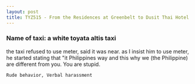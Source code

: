 ```yaml
---
layout: post
title: TYZ515 - From the Residences at Greenbelt to Dusit Thai Hotel
---
```


### Name of taxi: a white toyata altis taxi

the taxi refused to use meter, said it was near. as I insist him to use meter, he started stating that "it Philippines way and  this why we (the Philippine) are different from you. You are stupid.

```Rude behavior, Verbal harassment```
